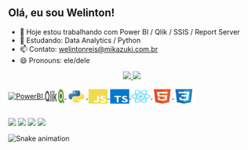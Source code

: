 ## Olá, eu sou Welinton!

- 🔭 Hoje estou trabalhando com Power BI / Qlik / SSIS / Report Server
- 🌱 Estudando: Data Analytics / Python
- 📫 Contato: welintonreis@mikazuki.com.br
- 😄 Pronouns: ele/dele

<div align="center">
  <a href="https://github.com/welintonreis">
  <img height="180em" src="https://github-readme-stats.vercel.app/api?username=welintonreis&show_icons=true&theme=dracula&include_all_commits=true&count_private=true"/>
  <img height="180em" src="https://github-readme-stats.vercel.app/api/top-langs/?username=welintonreis&layout=compact&langs_count=7&theme=dracula"/>
</div>
<div style="display: inline_block"><br>
  <img align="center" alt="PowerBI" height="30" width="40" src="https://github.com/microsoft/PowerBI-Icons/blob/main/SVG/PowerBI.svg">
  <img align="center" alt="Qlik" height="30" width="40" src="https://github.com/welintonreis/welintonreis/blob/main/qlik-seeklogo.com.svg">
  <img align="center" alt="Python" height="30" width="40" src="https://raw.githubusercontent.com/devicons/devicon/master/icons/python/python-original.svg">
  <img align="center" alt="JS" height="30" width="40" src="https://raw.githubusercontent.com/devicons/devicon/master/icons/javascript/javascript-plain.svg">
  <img align="center" alt="TS" height="30" width="40" src="https://raw.githubusercontent.com/devicons/devicon/master/icons/typescript/typescript-plain.svg">
  <img align="center" alt="React" height="30" width="40" src="https://raw.githubusercontent.com/devicons/devicon/master/icons/react/react-original.svg">
  <img align="center" alt="HTML" height="30" width="40" src="https://raw.githubusercontent.com/devicons/devicon/master/icons/html5/html5-original.svg">
  <img align="center" alt="CSS" height="30" width="40" src="https://raw.githubusercontent.com/devicons/devicon/master/icons/css3/css3-original.svg">
  
  ##
 
<div> <a href="https://api.whatsapp.com/send?phone=5524992958903" target="_blank"><img src="https://img.shields.io/badge/WhatsApp-25D366?style=for-the-badge&logo=whatsapp&logoColor=white" target="_blank"></a>
  <a href="https://www.linkedin.com/in/welintonreis" target="_blank"><img src="https://img.shields.io/badge/-LinkedIn-%230077B5?style=for-the-badge&logo=linkedin&logoColor=white" target="_blank"></a>    
  <a href="https://instagram.com/welintonreis_" target="_blank"><img src="https://img.shields.io/badge/-Instagram-%23E4405F?style=for-the-badge&logo=instagram&logoColor=white" target="_blank"></a>	
      <a href = "mailto:welinton@msn.com"><img src="https://img.shields.io/badge/-Gmail-%23333?style=for-the-badge&logo=gmail&logoColor=white" target="_blank"></a>
   
  ![Snake animation](https://github.com/welintonreis/welintonreis/blob/output/github-contribution-grid-snake.svg)
 
</div>

